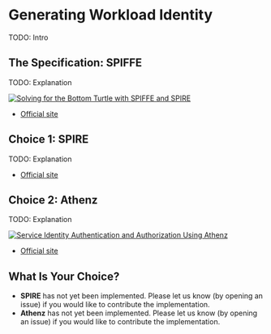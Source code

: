 # Generating Workload Identity

TODO: Intro

## The Specification: SPIFFE

TODO: Explanation

[![Solving for the Bottom Turtle with SPIFFE and SPIRE](https://img.youtube.com/vi/T-LI-evwV0w/0.jpg)](https://youtu.be/T-LI-evwV0w)
* [Official site](https://spiffe.io/)

## Choice 1: SPIRE

TODO: Explanation

* [Official site](https://spiffe.io/docs/latest/spire-about/)

## Choice 2: Athenz

TODO: Explanation

[![Service Identity Authentication and Authorization Using Athenz](https://img.youtube.com/vi/kz2JXQCdE2w/0.jpg)](https://youtu.be/kz2JXQCdE2w)
* [Official site](https://www.athenz.io/)

## What Is Your Choice?

* **SPIRE** has not yet been implemented. Please let us know (by opening an issue) if you would like to contribute the implementation.
* **Athenz** has not yet been implemented. Please let us know (by opening an issue) if you would like to contribute the implementation.